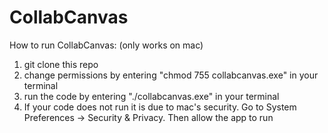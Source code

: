 # CollabCanvas

How to run CollabCanvas: (only works on mac)
1. git clone this repo
2. change permissions by entering "chmod 755 collabcanvas.exe" in your terminal
3. run the code by entering "./collabcanvas.exe" in your terminal
4. If your code does not run it is due to mac's security. Go to System Preferences -> Security & Privacy. Then allow the app to run
